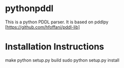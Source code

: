 # pythonpddl
This is a python PDDL parser. It is based on pddlpy [https://github.com/hfoffani/pddl-lib]

# Installation Instructions
make
python setup.py build
sudo python setup.py install